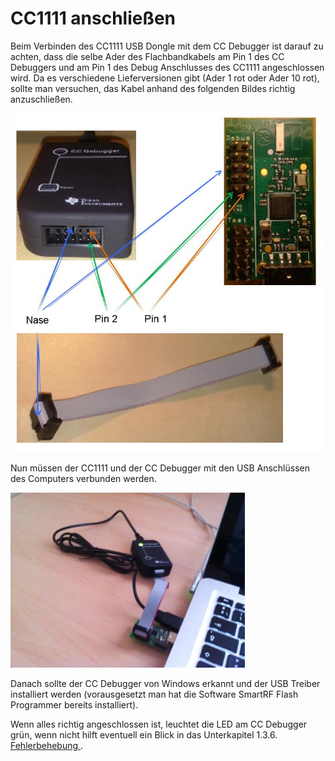 # CC1111 anschließen


Beim Verbinden des CC1111 USB Dongle mit dem CC Debugger ist darauf zu achten, dass die selbe Ader des Flachbandkabels am Pin 1 des CC Debuggers und am Pin 1 des Debug Anschlusses des CC1111  angeschlossen wird. Da es verschiedene Lieferversionen gibt (Ader 1 rot oder Ader 10 rot), sollte man versuchen, das Kabel anhand des folgenden Bildes richtig anzuschließen.

![Kabelverbindung](../../images/enlite/Kabel.jpg)

Nun müssen der CC1111 und der CC Debugger mit den USB Anschlüssen des Computers verbunden werden.

![Anschluss an den Computer](../../images/enlite/verbinden.png)

Danach sollte der CC Debugger von Windows erkannt und der USB Treiber installiert werden (vorausgesetzt man hat die Software SmartRF Flash Programmer bereits installiert).

Wenn alles richtig angeschlossen ist, leuchtet die LED am CC Debugger grün, wenn nicht hilft eventuell ein Blick in das Unterkapitel 1.3.6. [Fehlerbehebung
](/Fehlerbehebung.md).




